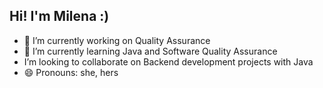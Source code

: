 ## Hi! I'm Milena :)

- 🔭 I’m currently working on Quality Assurance
- 🌱 I’m currently learning Java and Software Quality Assurance
- I’m looking to collaborate on Backend development projects with Java
- 😄 Pronouns: she, hers
